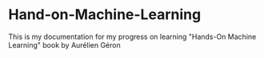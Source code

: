 # Hand-on-Machine-Learning
This is my documentation for my progress on learning "Hands-On Machine Learning" book by Aurélien Géron
